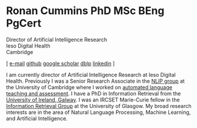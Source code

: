# Ronan Cummins PhD MSc BEng PgCert


Director of Artificial Intelligence Research  
Ieso Digital Health  
Cambridge  

\[ [e-mail](ronan.cummins@cl.cam.ac.uk) [github](https://github.com/ronancummins) [google scholar](https://scholar.google.co.uk/citations?user=wQEvGP0AAAAJ&hl=en) [dblp](https://dblp.org/pid/28/1264.html) [linkedin](https://www.linkedin.com/in/ronan-cummins-b046997/) \]


I am currently director of Artificial Intelligence Research at Ieso Digital Health. Previously I was a Senior Research Associate in the [NLIP group](https://www.cl.cam.ac.uk/research/nl/) at the University of Cambridge where I worked on [automated language teaching and assessment](http://alta.cambridgeenglish.org/). I have a PhD in Information Retrieval from the [University of Ireland, Galway](https://nuig.github.io/). I was an IRCSET Marie-Curie fellow in the [Information Retrieval Group](https://www.gla.ac.uk/schools/computing/research/researchsections/ida-section/informationretrieval/) at the University of Glasgow. My broad research interests are in the area of Natural Language Processing, Machine Learning, and Artificial Intelligence.

